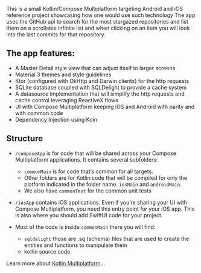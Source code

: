 This is a small Kotlin/Compose Multiplatform targeting Android and iOS reference project showcasing how one would use such technology
The app uses the GitHub api to search for the most stargazed repositories and list them on a scrollable infinite list
and when clicking on an item you will look into the last commits for that repository.

## The app features:
* A Master Detail style view that can adjust itself to larger screens
* Material 3 themes and style guidelines
* Ktor (configured with OkHttp and Darwin clients) for the http requests
* SQLite database coupled with SQLDelight to provide a cache system
* A datasource implementation that will simplify the http requests and cache control leveraging ReactiveX flows
* UI with Compose Multiplatform keeping iOS and Android with parity and with common code
* Dependency Injection using Koin

## Structure

* `/composeApp` is for code that will be shared across your Compose Multiplatform applications.
  It contains several subfolders:
  - `commonMain` is for code that’s common for all targets.
  - Other folders are for Kotlin code that will be compiled for only the platform indicated in the folder name.
    `iosMain` and `androidMain`.
  - We also have `commonTest` for the common unit tests

* `/iosApp` contains iOS applications. Even if you’re sharing your UI with Compose Multiplatform, 
  you need this entry point for your iOS app. This is also where you should add SwiftUI code for your project.

* Most of the code is inside `commonMain` there you will find:
  - `sqldelight` those are .sq (schema) files that are used to create the entities and functions 
  to manipulate them
  - kotlin source code

Learn more about [Kotlin Multiplatform](https://www.jetbrains.com/help/kotlin-multiplatform-dev/get-started.html)…